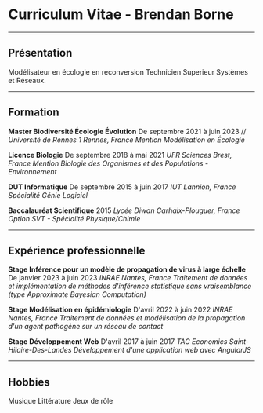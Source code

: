# Curriculum Vitae - Brendan Borne

---

## Présentation

Modélisateur en écologie en reconversion Technicien Superieur Systèmes et Réseaux. 

---

## Formation

**Master Biodiversité Écologie Évolution** De septembre 2021 à juin 2023 //
*Université de Rennes 1 Rennes, France
Mention Modélisation en Écologie*

**Licence Biologie** De septembre 2018 à mai 2021
*UFR Sciences Brest, France
Mention Biologie des Organismes et des Populations - Environnement*

**DUT Informatique** De septembre 2015 à juin 2017
*IUT Lannion, France
Spécialité Génie Logiciel*

**Baccalauréat Scientifique** 2015
*Lycée Diwan Carhaix-Plouguer, France
Option SVT - Spécialité Physique/Chimie*

---

## Expérience professionnelle

**Stage Inférence pour un modèle de propagation de virus à large échelle** De janvier
2023 à juin 2023
*INRAE Nantes, France
Traitement de données et implémentation de méthodes d'inférence statistique sans
vraisemblance (type Approximate Bayesian Computation)*

**Stage Modélisation en épidémiologie** D'avril 2022 à juin 2022
*INRAE Nantes, France
Traitement de données et modélisation de la propagation d'un agent pathogène sur
un réseau de contact*

**Stage Développement Web** D'avril 2017 à juin 2017
*TAC Economics Saint-Hilaire-Des-Landes
Développement d'une application web avec AngularJS*

---

## Hobbies

Musique
Littérature
Jeux de rôle
